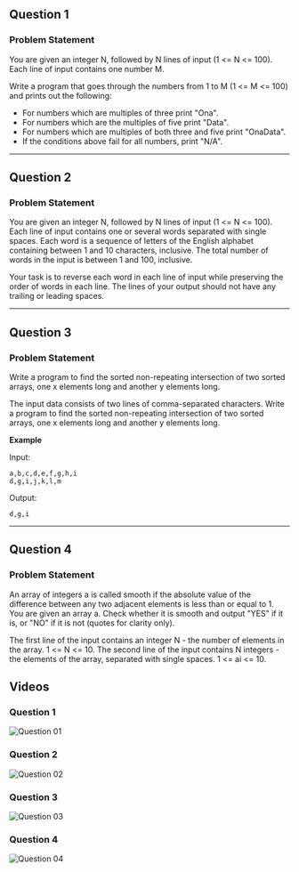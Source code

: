 ## Question 1

### Problem Statement

You are given an integer N, followed by N lines of input (1 <= N <= 100). Each line of input contains one number M.

Write a program that goes through the numbers from 1 to M (1 <= M <= 100) and prints out the following:

- For numbers which are multiples of three print "Ona".
- For numbers which are the multiples of five print "Data".
- For numbers which are multiples of both three and five print "OnaData".
- If the conditions above fail for all numbers, print "N/A".

---

## Question 2

### Problem Statement

You are given an integer N, followed by N lines of input (1 <= N <= 100). Each line of input contains one or several words separated with single spaces. Each word is a sequence of letters of the English alphabet containing between 1 and 10 characters, inclusive. The total number of words in the input is between 1 and 100, inclusive.

Your task is to reverse each word in each line of input while preserving the order of words in each line. The lines of your output should not have any trailing or leading spaces.

---

## Question 3

### Problem Statement

Write a program to find the sorted non-repeating intersection of two sorted arrays, one x elements long and another y elements long.

The input data consists of two lines of comma-separated characters.
Write a program to find the sorted non-repeating intersection of two sorted arrays, one x elements long and another y elements long.

**Example**

Input:

```
a,b,c,d,e,f,g,h,i
d,g,i,j,k,l,m
```

Output:

```
d,g,i
```

---

## Question 4

### Problem Statement

An array of integers a is called smooth if the absolute value of the difference between any two adjacent elements is less than or equal to 1. You are given an array a. Check whether it is smooth and output "YES" if it is, or "NO" if it is not (quotes for clarity only).

The first line of the input contains an integer N - the number of elements in the array. 1 <= N <= 10.
The second line of the input contains N integers - the elements of the array, separated with single spaces. 1 <= ai <= 10.

## Videos

### Question 1
![Question 01](https://github.com/ErikNgigi/Ona-Kenya-Interview-Questions/assets/50109792/8a40c845-03b6-45b9-a7ea-00b187e73f34)

### Question 2
![Question 02](https://github.com/ErikNgigi/Ona-Kenya-Interview-Questions/assets/50109792/604b2aee-3954-48f4-a50e-d5da66f194af)

### Question 3
![Question 03](https://github.com/ErikNgigi/Ona-Kenya-Interview-Questions/assets/50109792/45aa296c-e61e-48ad-aa4e-9457c95e57cb)

### Question 4
![Question 04](https://github.com/ErikNgigi/Ona-Kenya-Interview-Questions/assets/50109792/96b6683b-8d9b-4c6d-b4a6-16ee8eab38d3)
